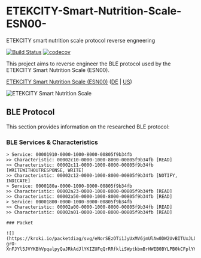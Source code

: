 # ETEKCITY-Smart-Nutrition-Scale-ESN00-
ETEKCITY smart nutrition scale protocol reverse engneering

[![Build Status](https://img.shields.io/endpoint.svg?url=https%3A%2F%2Factions-badge.atrox.dev%2Fhertzg%2Fetekcity%2Fbadge%3Fref%3Dmaster&style=flat)](https://actions-badge.atrox.dev/hertzg/etekcity/goto?ref=master)
[![codecov](https://codecov.io/gh/hertzg/node-net-keepalive/branch/master/graph/badge.svg)](https://codecov.io/gh/hertzg/node-net-keepalive)


This project aims to reverse engineer the BLE protocol used by the ETEKCITY Smart Nutrition Scale (ESN00).

[ETEKCITY Smart Nutrition Scale (ESN00)](https://www.etekcity.com/product/100334) ([DE](https://www.amazon.de/gp/product/B07RJV9QPF) | [US](https://www.amazon.com/Etekcity-ESN00-Nutrition-Counting-Bluetooth/dp/B07FCZSC41))

![ETEKCITY Smart Nutrition Scale](https://image.etekcity.com/thumb/201810/28/7f248c75a139b66b9d0e6b081c25a0a1.jpg)

## BLE Protocol

This section provides information on the researched BLE protocol:

### BLE Services & Characteristics

```text
> Service: 00001910-0000-1000-8000-00805f9b34fb
>> Characteristic: 00002c10-0000-1000-8000-00805f9b34fb [READ]
>> Characteristic: 00002c11-0000-1000-8000-00805f9b34fb [WRITEWITHOUTRESPONSE, WRITE]
>> Characteristic: 00002c12-0000-1000-8000-00805f9b34fb [NOTIFY, INDICATE]
> Service: 0000180a-0000-1000-8000-00805f9b34fb
>> Characteristic: 00002a23-0000-1000-8000-00805f9b34fb [READ]
>> Characteristic: 00002a50-0000-1000-8000-00805f9b34fb [READ]
> Service: 00001800-0000-1000-8000-00805f9b34fb
>> Characteristic: 00002a00-0000-1000-8000-00805f9b34fb [READ]
>> Characteristic: 00002a01-0000-1000-8000-00805f9b34fb [READ]

### Packet

![](https://kroki.io/packetdiag/svg/eNorSEzOTi1JyUxMV6jmUlAw0DW2UvBITUxJLbJWQAL6-grO-XnFJYl5JVYKBhVpqalpyQaJRkAdJlYKIZUFqQrRRfkliSWptkbmBrHWEB0BYLPB0kCFplYKPql56SUZaEqBCl0SSxKBkkA5oDotCDc6JzXP1jTWGtkJIAmwCmcPbwwLIY7MSE3OLi7N5arlAgALMjve)


